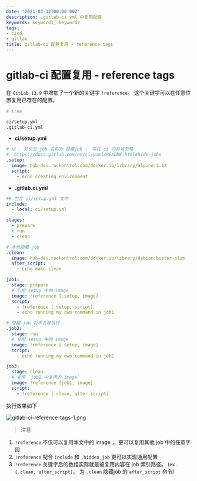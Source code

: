```yaml
---
date: "2021-03-12T00:00:00Z"
description: .gitlab-ci.yml 中复用配置
keywords: keyword1, keyword2
tags:
- cicd
- gitlab
title: gitlab-ci 配置复用 - reference tags
---
```


# gitlab-ci 配置复用 - reference tags

在 `GitLab 13.9` 中增加了一个新的关键字 `!reference`。 这个关键字可以在任意位置复用已存在的配置。

```bash
# tree

ci/setup.yml
.gitlab-ci.yml

```

+ **ci/setup.yml**

```yaml
# 以 . 开头的 job 名称为 隐藏job ， 将在 ci 中将被忽略
#  https://docs.gitlab.com/ee/ci/yaml/README.html#hide-jobs
.setup:
  image: hub-dev.rockontrol.com/docker.io/library/alpine:3.12
  script:
    - echo creating environment

```

+ **.gitlab.ci.yml**

```yaml
## 包含 ci/setup.yml 文件
include:
  - local: ci/setup.yml

stages:
  - prepare
  - run
  - clean

# 本地隐藏 job
.clean:
  image: hub-dev.rockontrol.com/docker.io/library/debian:buster-slim
  after_script:
    - echo make clean

job1:
  stage: prepare
  # 引用 setup 中的 image
  image: !reference [.setup, image]
  script:
    - !reference [.setup, script]
    - echo running my own command in job1

# 隐藏 job 将不会被执行
.job2:
  stage: run
  # 复用 setup 中的 image
  image: !reference [.setup, image]
  script:
    - echo running my own command in job2

job3:
  stage: clean
  # 复用 `job1 中复用的 image`
  image: !reference [job1, image]
  script:
    - !reference [.clean, after_script]

```


执行效果如下

![gitlab-ci-reference-tags-1.png](/assets/img/post/2021/03/12/gitlab-ci-reference-tags-1.png)


> 注意

1. `!reference` 不仅可以复用本文中的 image ， 更可以复用其他 job 中的任意字段
1. `!reference` 配合 `include` 和 `.hidden_job` 更可以实现通用配置
1. `!reference` 关键字后的数组实际就是被复用内容在 job 索引路径。 (`ex. [.clean, after_script]`， 为 `.clean` 隐藏job 的 `after_script` 命令)

